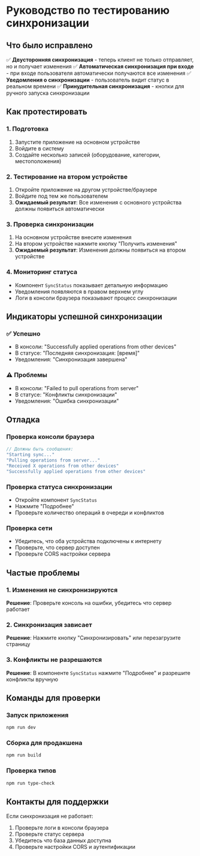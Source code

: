 # Руководство по тестированию синхронизации

## Что было исправлено

✅ **Двусторонняя синхронизация** - теперь клиент не только отправляет, но и получает изменения
✅ **Автоматическая синхронизация при входе** - при входе пользователя автоматически получаются все изменения
✅ **Уведомления о синхронизации** - пользователь видит статус в реальном времени
✅ **Принудительная синхронизация** - кнопки для ручного запуска синхронизации

## Как протестировать

### 1. Подготовка
1. Запустите приложение на основном устройстве
2. Войдите в систему
3. Создайте несколько записей (оборудование, категории, местоположения)

### 2. Тестирование на втором устройстве
1. Откройте приложение на другом устройстве/браузере
2. Войдите под тем же пользователем
3. **Ожидаемый результат**: Все изменения с основного устройства должны появиться автоматически

### 3. Проверка синхронизации
1. На основном устройстве внесите изменения
2. На втором устройстве нажмите кнопку "Получить изменения"
3. **Ожидаемый результат**: Изменения должны появиться на втором устройстве

### 4. Мониторинг статуса
- Компонент `SyncStatus` показывает детальную информацию
- Уведомления появляются в правом верхнем углу
- Логи в консоли браузера показывают процесс синхронизации

## Индикаторы успешной синхронизации

### ✅ Успешно
- В консоли: "Successfully applied operations from other devices"
- В статусе: "Последняя синхронизация: [время]"
- Уведомления: "Синхронизация завершена"

### ⚠️ Проблемы
- В консоли: "Failed to pull operations from server"
- В статусе: "Конфликты синхронизации"
- Уведомления: "Ошибка синхронизации"

## Отладка

### Проверка консоли браузера
```javascript
// Должны быть сообщения:
"Starting sync..."
"Pulling operations from server..."
"Received X operations from other devices"
"Successfully applied operations from other devices"
```

### Проверка статуса синхронизации
- Откройте компонент `SyncStatus`
- Нажмите "Подробнее"
- Проверьте количество операций в очереди и конфликтов

### Проверка сети
- Убедитесь, что оба устройства подключены к интернету
- Проверьте, что сервер доступен
- Проверьте CORS настройки сервера

## Частые проблемы

### 1. Изменения не синхронизируются
**Решение**: Проверьте консоль на ошибки, убедитесь что сервер работает

### 2. Синхронизация зависает
**Решение**: Нажмите кнопку "Синхронизировать" или перезагрузите страницу

### 3. Конфликты не разрешаются
**Решение**: В компоненте `SyncStatus` нажмите "Подробнее" и разрешите конфликты вручную

## Команды для проверки

### Запуск приложения
```bash
npm run dev
```

### Сборка для продакшена
```bash
npm run build
```

### Проверка типов
```bash
npm run type-check
```

## Контакты для поддержки

Если синхронизация не работает:
1. Проверьте логи в консоли браузера
2. Проверьте статус сервера
3. Убедитесь что база данных доступна
4. Проверьте настройки CORS и аутентификации
